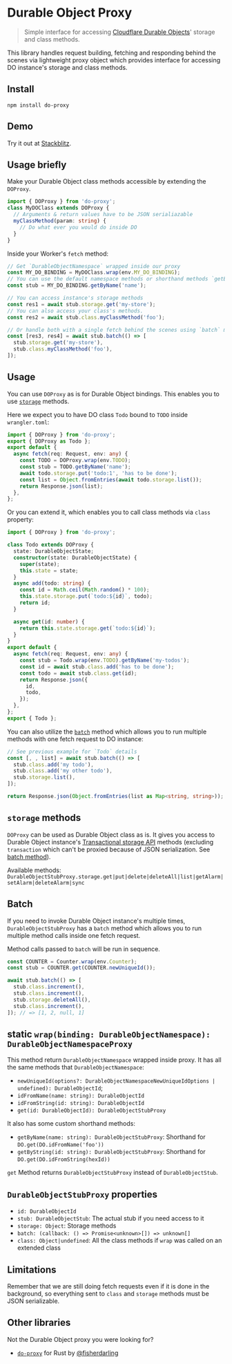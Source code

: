 # Durable Object Proxy

> Simple interface for accessing [Cloudflare Durable Objects](https://developers.cloudflare.com/workers/learning/using-durable-objects/)' storage and class methods.

This library handles request building, fetching and responding behind the scenes via lightweight proxy object which provides interface for accessing DO instance's storage and class methods.

## Install

```text
npm install do-proxy
```

## Demo

Try it out at [Stackblitz](https://stackblitz.com/fork/github/osaton/do-proxy/tree/main/examples/basic?file=index.ts&terminal='start-stackblitz').

## Usage briefly

Make your Durable Object class methods accessible by extending the `DOProxy`.

```ts
import { DOProxy } from 'do-proxy';
class MyDOClass extends DOProxy {
  // Arguments & return values have to be JSON serialiazable
  myClassMethod(param: string) {
    // Do what ever you would do inside DO
  }
}
```

Inside your Worker's `fetch` method:

```ts
// Get `DurableObjectNamespace` wrapped inside our proxy
const MY_DO_BINDING = MyDOClass.wrap(env.MY_DO_BINDING);
// You can use the default namespace methods or shorthand methods `getByName` & `getById`
const stub = MY_DO_BINDING.getByName('name');

// You can access instance's storage methods
const res1 = await stub.storage.get('my-store');
// You can also access your class's methods.
const res2 = await stub.class.myClassMethod('foo');

// Or handle both with a single fetch behind the scenes using `batch` method
const [res3, res4] = await stub.batch(() => [
  stub.storage.get('my-store'),
  stub.class.myClassMethod('foo'),
]);
```

## Usage

You can use `DOProxy` as is for Durable Object bindings. This enables you to use [`storage`](#storage-methods) methods.

Here we expect you to have DO class `Todo` bound to `TODO` inside `wrangler.toml`:

```ts
import { DOProxy } from 'do-proxy';
export { DOProxy as Todo };
export default {
  async fetch(req: Request, env: any) {
    const TODO = DOProxy.wrap(env.TODO);
    const stub = TODO.getByName('name');
    await todo.storage.put('todo:1', 'has to be done');
    const list = Object.fromEntries(await todo.storage.list());
    return Response.json(list);
  },
};
```

Or you can extend it, which enables you to call class methods via `class` property:

```ts
import { DOProxy } from 'do-proxy';

class Todo extends DOProxy {
  state: DurableObjectState;
  constructor(state: DurableObjectState) {
    super(state);
    this.state = state;
  }
  async add(todo: string) {
    const id = Math.ceil(Math.random() * 100);
    this.state.storage.put(`todo:${id}`, todo);
    return id;
  }

  async get(id: number) {
    return this.state.storage.get(`todo:${id}`);
  }
}
export default {
  async fetch(req: Request, env: any) {
    const stub = Todo.wrap(env.TODO).getByName('my-todos');
    const id = await stub.class.add('has to be done');
    const todo = await stub.class.get(id);
    return Response.json({
      id,
      todo,
    });
  },
};
export { Todo };
```

You can also utilize the [`batch`](#batch) method which allows you to run multiple methods with one fetch request to DO instance:

```ts
// See previous example for `Todo` details
const [, , list] = await stub.batch(() => [
  stub.class.add('my todo'),
  stub.class.add('my other todo'),
  stub.storage.list(),
]);

return Response.json(Object.fromEntries(list as Map<string, string>));
```

## `storage` methods

`DOProxy` can be used as Durable Object class as is. It gives you access to Durable Object instance's [Transactional storage API](https://developers.cloudflare.com/workers/runtime-apis/durable-objects/#transactional-storage-api) methods (excluding `transaction` which can't be proxied because of JSON serialization. See [batch method](#batch)).

Available methods: `DurableObjectStubProxy.storage.get|put|delete|deleteAll|list|getAlarm|setAlarm|deleteAlarm|sync`

## Batch

If you need to invoke Durable Object instance's multiple times, `DurableObjectStubProxy` has a `batch` method which allows you to run multiple method calls inside one fetch request.

Method calls passed to `batch` will be run in sequence.

```ts
const COUNTER = Counter.wrap(env.Counter);
const stub = COUNTER.get(COUNTER.newUniqueId());

await stub.batch(() => [
  stub.class.increment(),
  stub.class.increment(),
  stub.storage.deleteAll(),
  stub.class.increment(),
]); // => [1, 2, null, 1]
```

## static `wrap(binding: DurableObjectNamespace): DurableObjectNamespaceProxy`

This method return `DurableObjectNamespace` wrapped inside proxy.
It has all the same methods that `DurableObjectNamespace`:

- `newUniqueId(options?: DurableObjectNamespaceNewUniqueIdOptions | undefined): DurableObjectId`;
- `idFromName(name: string): DurableObjectId`
- `idFromString(id: string): DurableObjectId`
- `get(id: DurableObjectId): DurableObjectStubProxy`

It also has some custom shorthand methods:

- `getByName(name: string): DurableObjectStubProxy`: Shorthand for `DO.get(DO.idFromName('foo'))`
- `getByString(id: string): DurableObjectStubProxy`: Shorthand for `DO.get(DO.idFromString(hexId))`

`get` Method returns `DurableObjectStubProxy` instead of `DurableObjectStub`.

## `DurableObjectStubProxy` properties

- `id: DurableObjectId`
- `stub: DurableObjectStub`: The actual stub if you need access to it
- `storage: Object`: Storage methods
- `batch: (callback: () => Promise<unknown>[]) => unknown[]`
- `class: Object|undefined`: All the class methods if `wrap` was called on an extended class

## Limitations

Remember that we are still doing fetch requests even if it is done in the background, so everything sent to `class` and `storage` methods must be JSON serializable.

## Other libraries

Not the Durable Object proxy you were looking for?

- [`do-proxy`](https://github.com/fisherdarling/do-proxy) for Rust by [@fisherdarling](https://www.github.com/fisherdarling)
